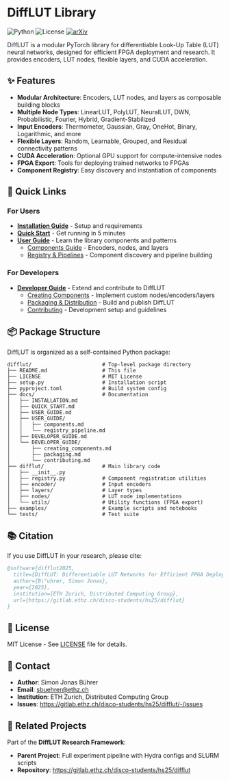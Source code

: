 
# DiffLUT Library
![Python](https://img.shields.io/badge/python-3.7%2B-blue)
![License](https://img.shields.io/badge/license-MIT-green)
[![arXiv](https://img.shields.io/badge/arXiv-1234.56789-b31b1b.svg)]()

DiffLUT is a modular PyTorch library for differentiable Look-Up Table (LUT) neural networks, designed for efficient FPGA deployment and research. It provides encoders, LUT nodes, flexible layers, and CUDA acceleration.

## ✨ Features

- **Modular Architecture**: Encoders, LUT nodes, and layers as composable building blocks
- **Multiple Node Types**: LinearLUT, PolyLUT, NeuralLUT, DWN, Probabilistic, Fourier, Hybrid, Gradient-Stabilized
- **Input Encoders**: Thermometer, Gaussian, Gray, OneHot, Binary, Logarithmic, and more
- **Flexible Layers**: Random, Learnable, Grouped, and Residual connectivity patterns
- **CUDA Acceleration**: Optional GPU support for compute-intensive nodes
- **FPGA Export**: Tools for deploying trained networks to FPGAs
- **Component Registry**: Easy discovery and instantiation of components

## 🚀 Quick Links

### For Users
- **[Installation Guide](docs/INSTALLATION.md)** - Setup and requirements
- **[Quick Start](docs/QUICK_START.md)** - Get running in 5 minutes
- **[User Guide](docs/USER_GUIDE.md)** - Learn the library components and patterns
  - [Components Guide](docs/USER_GUIDE/components.md) - Encoders, nodes, and layers
  - [Registry & Pipelines](docs/USER_GUIDE/registry_pipeline.md) - Component discovery and pipeline building

### For Developers
- **[Developer Guide](docs/DEVELOPER_GUIDE.md)** - Extend and contribute to DiffLUT
  - [Creating Components](docs/DEVELOPER_GUIDE/creating_components.md) - Implement custom nodes/encoders/layers
  - [Packaging & Distribution](docs/DEVELOPER_GUIDE/packaging.md) - Build and publish DiffLUT
  - [Contributing](docs/DEVELOPER_GUIDE/contributing.md) - Development setup and guidelines

## 📦 Package Structure

DiffLUT is organized as a self-contained Python package:

```
difflut/                       # Top-level package directory
├── README.md                  # This file
├── LICENSE                    # MIT License
├── setup.py                   # Installation script
├── pyproject.toml             # Build system config
├── docs/                      # Documentation
│   ├── INSTALLATION.md
│   ├── QUICK_START.md
│   ├── USER_GUIDE.md
│   ├── USER_GUIDE/
│   │   ├── components.md
│   │   └── registry_pipeline.md
│   ├── DEVELOPER_GUIDE.md
│   └── DEVELOPER_GUIDE/
│       ├── creating_components.md
│       ├── packaging.md
│       └── contributing.md
├── difflut/                   # Main library code
│   ├── __init__.py
│   ├── registry.py            # Component registration utilities
│   ├── encoder/               # Input encoders
│   ├── layers/                # Layer types
│   ├── nodes/                 # LUT node implementations
│   └── utils/                 # Utility functions (FPGA export)
├── examples/                  # Example scripts and notebooks
└── tests/                     # Test suite
```

## 📚 Citation

If you use DiffLUT in your research, please cite:

```bibtex
@software{difflut2025,
  title={DiffLUT: Differentiable LUT Networks for Efficient FPGA Deployment},
  author={B\"uhrer, Simon Jonas},
  year={2025},
  institution={ETH Zurich, Distributed Computing Group},
  url={https://gitlab.ethz.ch/disco-students/hs25/difflut}
}
```

## 📄 License

MIT License - See [LICENSE](LICENSE) file for details.

## 👤 Contact

- **Author**: Simon Jonas Bührer
- **Email**: sbuehrer@ethz.ch
- **Institution**: ETH Zurich, Distributed Computing Group
- **Issues**: https://gitlab.ethz.ch/disco-students/hs25/difflut/-/issues

## 🔗 Related Projects

Part of the **DiffLUT Research Framework**:
- **Parent Project**: Full experiment pipeline with Hydra configs and SLURM scripts
- **Repository**: https://gitlab.ethz.ch/disco-students/hs25/difflut
